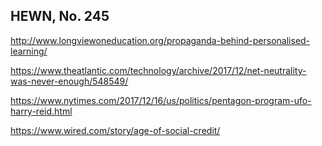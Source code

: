 ## HEWN, No. 245

http://www.longviewoneducation.org/propaganda-behind-personalised-learning/

https://www.theatlantic.com/technology/archive/2017/12/net-neutrality-was-never-enough/548549/

https://www.nytimes.com/2017/12/16/us/politics/pentagon-program-ufo-harry-reid.html

https://www.wired.com/story/age-of-social-credit/
